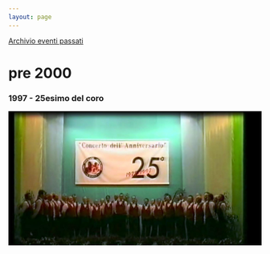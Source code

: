```yaml
---
layout: page
---
```


[Archivio eventi passati](..)

# pre 2000

### 1997 - 25esimo del coro

![image0051.jpeg](pre2000/image0051.jpeg)
